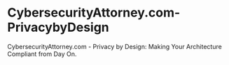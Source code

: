 # CybersecurityAttorney.com-PrivacybyDesign
CybersecurityAttorney.com - Privacy by Design: Making Your Architecture Compliant from Day On. 
